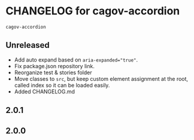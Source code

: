 # CHANGELOG for cagov-accordion
`cagov-accordion`

## Unreleased
* Add auto expand based on `aria-expanded="true"`.
* Fix package.json repository link.
* Reorganize test & stories folder
* Move classes to `src`, but keep custom element assignment at the root, called index so it can be loaded easily.
* Added CHANGELOG.md


## 2.0.1


## 2.0.0

